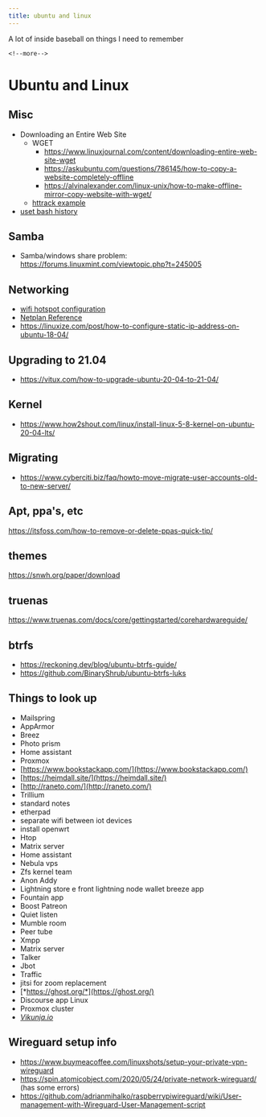 ```yaml
---
title: ubuntu and linux
---
```


A lot of inside baseball on things I need to remember

```{=html}
<!--more-->
```
# Ubuntu and Linux

## Misc

-   Downloading an Entire Web Site
    * WGET
        * <https://www.linuxjournal.com/content/downloading-entire-web-site-wget>
        * <https://askubuntu.com/questions/786145/how-to-copy-a-website-completely-offline>
        * <https://alvinalexander.com/linux-unix/how-to-make-offline-mirror-copy-website-with-wget/>
    * [httrack example](https://www.techrepublic.com/article/how-to-clone-a-website-with-httrack/)
-   [uset bash history](https://www.cyberciti.biz/faq/clear-the-shell-history-in-ubuntu-linux/)

## Samba

-   Samba/windows share problem: <https://forums.linuxmint.com/viewtopic.php?t=245005>

## Networking

-   [wifi hotspot configuration](https://askubuntu.com/questions/1230690/wifi-hotspot-option-disabled-after-upgrade-to-ubuntu-20-04)
-   [Netplan Reference](https://netplan.io/reference/)
-   <https://linuxize.com/post/how-to-configure-static-ip-address-on-ubuntu-18-04/>

## Upgrading to 21.04

-   <https://vitux.com/how-to-upgrade-ubuntu-20-04-to-21-04/>

## Kernel

-   <https://www.how2shout.com/linux/install-linux-5-8-kernel-on-ubuntu-20-04-lts/>

## Migrating

-   <https://www.cyberciti.biz/faq/howto-move-migrate-user-accounts-old-to-new-server/>

## Apt, ppa's, etc

<https://itsfoss.com/how-to-remove-or-delete-ppas-quick-tip/>

## themes

https://snwh.org/paper/download

## truenas

<https://www.truenas.com/docs/core/gettingstarted/corehardwareguide/>

## btrfs

* <https://reckoning.dev/blog/ubuntu-btrfs-guide/>
* <https://github.com/BinaryShrub/ubuntu-btrfs-luks>

## Things to look up

-   Mailspring
-   AppArmor
-   Breez
-   Photo prism
-   Home assistant
-   Proxmox
-   [https://www.bookstackapp.com/](https://www.bookstackapp.com/)
-   [https://heimdall.site/](https://heimdall.site/)
-   [http://raneto.com/](http://raneto.com/)
-   Trillium
-   standard notes
-   etherpad
-   separate wifi between iot devices
-   install openwrt
-   Htop
-   Matrix server
-   Home assistant
-   Nebula vps
-   Zfs kernel team
-   Anon Addy
-   Lightning store e front lightning node wallet breeze app
-   Fountain app
-   Boost Patreon
-   Quiet listen
-   Mumble room
-   Peer tube
-   Xmpp
-   Matrix server
-   Talker
-   Jbot
-   Traffic
- jitsi for zoom replacement
- [*https://ghost.org/*](https://ghost.org/)
- Discourse app Linux
- Proxmox cluster
- [*Vikunja.io*](http://vikunja.io)

## Wireguard setup info


* <https://www.buymeacoffee.com/linuxshots/setup-your-private-vpn-wireguard>
* <https://spin.atomicobject.com/2020/05/24/private-network-wireguard/> (has some errors)
* <https://github.com/adrianmihalko/raspberrypiwireguard/wiki/User-management-with-Wireguard-User-Management-script>
